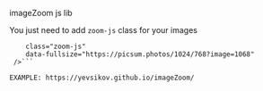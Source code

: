 imageZoom js lib

You just need to add `zoom-js` class for your images

```<img src="https://picsum.photos/260/180?image=1068"
    class="zoom-js"
    data-fullsize="https://picsum.photos/1024/768?image=1068"
 />```

EXAMPLE: https://yevsikov.github.io/imageZoom/